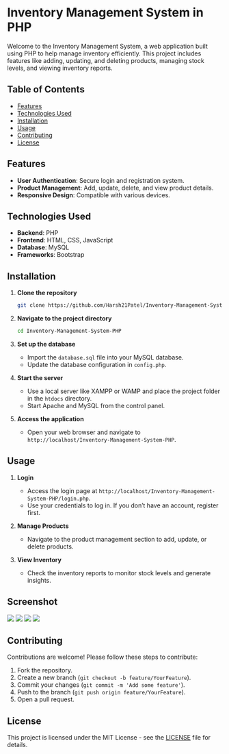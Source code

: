 # Inventory Management System in PHP

Welcome to the Inventory Management System, a web application built using PHP to help manage inventory efficiently. This project includes features like adding, updating, and deleting products, managing stock levels, and viewing inventory reports.

## Table of Contents

- [Features](#features)
- [Technologies Used](#technologies-used)
- [Installation](#installation)
- [Usage](#usage)
- [Contributing](#contributing)
- [License](#license)

## Features

- **User Authentication**: Secure login and registration system.
- **Product Management**: Add, update, delete, and view product details.
- **Responsive Design**: Compatible with various devices.

## Technologies Used

- **Backend**: PHP
- **Frontend**: HTML, CSS, JavaScript
- **Database**: MySQL
- **Frameworks**: Bootstrap

## Installation

1. **Clone the repository**
    ```sh
    git clone https://github.com/Harsh21Patel/Inventory-Management-System-PHP.git
    ```
2. **Navigate to the project directory**
    ```sh
    cd Inventory-Management-System-PHP
    ```
3. **Set up the database**
    - Import the `database.sql` file into your MySQL database.
    - Update the database configuration in `config.php`.

4. **Start the server**
    - Use a local server like XAMPP or WAMP and place the project folder in the `htdocs` directory.
    - Start Apache and MySQL from the control panel.

5. **Access the application**
    - Open your web browser and navigate to `http://localhost/Inventory-Management-System-PHP`.

## Usage

1. **Login**
    - Access the login page at `http://localhost/Inventory-Management-System-PHP/login.php`.
    - Use your credentials to log in. If you don’t have an account, register first.

2. **Manage Products**
    - Navigate to the product management section to add, update, or delete products.

3. **View Inventory**
    - Check the inventory reports to monitor stock levels and generate insights.

## Screenshot

<img src="https://github-production-user-asset-6210df.s3.amazonaws.com/103490245/248442348-718b818e-9573-4d3b-8f5c-264f724a9f52.png">
<img src="https://github-production-user-asset-6210df.s3.amazonaws.com/103490245/248442355-ece11256-af6f-4fc1-8cec-7f4a9cc56a01.png" >
<img src="https://github-production-user-asset-6210df.s3.amazonaws.com/103490245/248442356-63ba17aa-1bdc-452b-8415-48766ad4b77f.png" >
<img src="https://github-production-user-asset-6210df.s3.amazonaws.com/103490245/248442359-4ee8da6d-cbc5-404b-9639-230d17e76c09.png">

## Contributing

Contributions are welcome! Please follow these steps to contribute:

1. Fork the repository.
2. Create a new branch (`git checkout -b feature/YourFeature`).
3. Commit your changes (`git commit -m 'Add some feature'`).
4. Push to the branch (`git push origin feature/YourFeature`).
5. Open a pull request.

## License

This project is licensed under the MIT License - see the [LICENSE](LICENSE) file for details.

